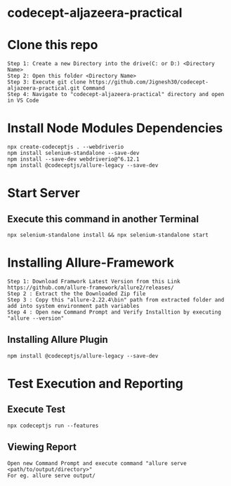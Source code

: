 # codecept-aljazeera-practical

# Clone this repo

```
Step 1: Create a new Directory into the drive(C: or D:) <Directory Name>
Step 2: Open this folder <Directory Name>
Step 3: Execute git clone https://github.com/Jignesh30/codecept-aljazeera-practical.git Command
Step 4: Navigate to "codecept-aljazeera-practical" directory and open in VS Code 
```

# Install Node Modules Dependencies

```
npx create-codeceptjs . --webdriverio
npm install selenium-standalone --save-dev
npm install --save-dev webdriverio@^6.12.1
npm install @codeceptjs/allure-legacy --save-dev
```

# Start Server 

## Execute this command in another Terminal
``` 
npx selenium-standalone install && npx selenium-standalone start
```

# Installing Allure-Framework

```
Step 1: Download Framwork Latest Version from this Link https://github.com/allure-framework/allure2/releases/
Step 2 : Extract the the Downloaded Zip file
Step 3 : Copy this "allure-2.22.4\bin" path from extracted folder and add into system environment path variables
Step 4 : Open new Command Prompt and Verify Installtion by executing "allure --version"
```

## Installing Allure Plugin

```
npm install @codeceptjs/allure-legacy --save-dev
```


# Test Execution and Reporting

## Execute Test

```
npx codeceptjs run --features
```

## Viewing Report

```
Open new Command Prompt and execute command "allure serve <path/to/output/directory>"
For eg. allure serve output/
```